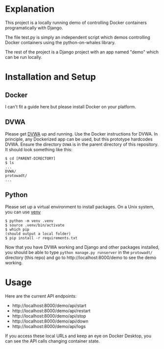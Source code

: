 # Explanation
This project is a locally running demo of controlling Docker containers
programatically with Django.

The file test.py is simply an independent script which demos controlling
Docker containers using the python-on-whales library.

The rest of the project is a Django project with an app named "demo" which
can be run locally.

# Installation and Setup
## Docker
I can't fit a guide here but please install Docker on your platform.

## DVWA
Please get [DVWA](https://github.com/digininja/DVWA) up and running.
Use the Docker instructions for DVWA.
In principle, any Dockerized app can be used, but this prototype hardcodes
DVWA. Ensure the directory `DVWA` is in the parent directory of this repository.
It should look something like this:
```console
$ cd [PARENT-DIRECTORY]
$ ls
...
DVWA/
protowadt/
...
```

## Python
Please set up a virtual environment to install packages.
On a Unix system, you can use [venv](https://docs.python.org/3/library/venv.html)
```console
$ python -m venv .venv
$ source .venv/bin/activate
$ which pip
(should output a local folder)
$ pip install -r requirements.txt
```

Now that you have DVWA working and Django and other packages installed,
you should be able to type `python manage.py runserver` in the `protowadt/` directory (this repo)
and go to http://localhost:8000/demo to see the demo working.

# Usage
Here are the current API endpoints:
- http://localhost:8000/demo/api/start
- http://localhost:8000/demo/api/restart
- http://localhost:8000/demo/api/stop
- http://localhost:8000/demo/api/down
- http://localhost:8000/demo/api/logs

If you access these local URLs and keep an eye on Docker Desktop, you can see the API
calls changing container state.

